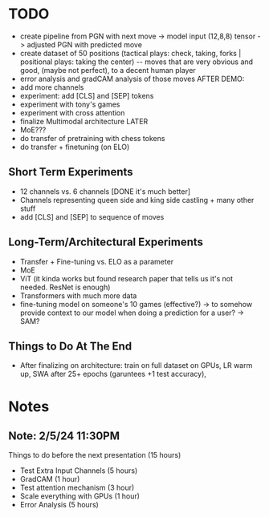 # TODO
- create pipeline from PGN with next move -> model input (12,8,8) tensor -> adjusted PGN with predicted move
- create dataset of 50 positions (tactical plays: check, taking, forks | positional plays: taking the center) -- moves that are very obvious and good, (maybe not perfect), to a decent human player
- error analysis and gradCAM analysis of those moves
AFTER DEMO:
- add more channels
- experiment: add [CLS] and [SEP] tokens
- experiment with tony's games
- experiment with cross attention
- finalize Multimodal architecture
LATER
- MoE???
- do transfer of pretraining with chess tokens
- do transfer + finetuning (on ELO)

## Short Term Experiments
-  12 channels vs. 6 channels [DONE it's much better]
- Channels representing queen side and king side castling + many other stuff
- add [CLS] and [SEP] to sequence of moves 

## Long-Term/Architectural Experiments
- Transfer + Fine-tuning vs. ELO as a parameter 
- MoE
- ViT (it kinda works but found research paper that tells us it's not needed. ResNet is enough)
- Transformers with much more data 
- fine-tuning model on someone's 10 games (effective?) -> to somehow provide context to our model when doing a prediction for a user? -> SAM?

## Things to Do At The End
- After finalizing on architecture: train on full dataset on GPUs, LR warm up, SWA after 25+ epochs (garuntees +1 test accuracy), 

# Notes 

## Note: 2/5/24 11:30PM
Things to do before the next presentation (15 hours)
- Test Extra Input Channels (5 hours)
- GradCAM (1 hour)
- Test attention mechanism (3 hour)
- Scale everything with GPUs (1 hour)
- Error Analysis (5 hours)